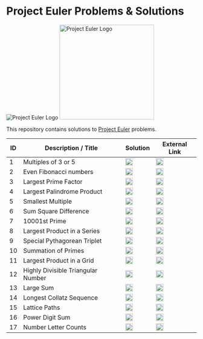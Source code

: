 # Project Euler Problems & Solutions

<img alt="Project Euler Logo" src="https://projecteuler.net/themes/logo_default.png"/>

<img alt="Project Euler Logo" src="https://www.thoughtco.com/thmb/dh47K7WcNuQYSw3Zn1DR5YgfCZo=/1095x1095/smart/filters:no_upscale()/euler2-5baa451cc9e77c005008b61e.png" width="250"/>

This repository contains solutions to [Project Euler](https://projecteuler.net) problems.

ID | Description / Title | Solution | External Link
--- | --- | --- | ---
1 | Multiples of 3 or 5 | [<img alt="Solution Icon" src="https://cdn-icons-png.flaticon.com/512/190/190708.png" width="20"/>](solutions/1_Multiples_of_3_or_5) | [<img alt="Link Icon" src="https://www.iconsdb.com/icons/preview/purple/link-xxl.png" width="20"/>](https://projecteuler.net/problem=1)
2 | Even Fibonacci numbers | [<img alt="Solution Icon" src="https://cdn-icons-png.flaticon.com/512/190/190708.png" width="20"/>](solutions/2_Even_Fibonacci_numbers) | [<img alt="Link Icon" src="https://www.iconsdb.com/icons/preview/purple/link-xxl.png" width="20"/>](https://projecteuler.net/problem=2)
3 | Largest Prime Factor | [<img alt="Solution Icon" src="https://cdn-icons-png.flaticon.com/512/190/190708.png" width="20"/>](solutions/3_Largest_Prime_Factor) | [<img alt="Link Icon" src="https://www.iconsdb.com/icons/preview/purple/link-xxl.png" width="20"/>](https://projecteuler.net/problem=3)
4 | Largest Palindrome Product | [<img alt="Solution Icon" src="https://cdn-icons-png.flaticon.com/512/190/190708.png" width="20"/>](solutions/4_Largest_Palindrome_Product) | [<img alt="Link Icon" src="https://www.iconsdb.com/icons/preview/purple/link-xxl.png" width="20"/>](https://projecteuler.net/problem=4)
5 | Smallest Multiple | [<img alt="Solution Icon" src="https://cdn-icons-png.flaticon.com/512/190/190708.png" width="20"/>](solutions/5_Smallest_Multiple) | [<img alt="Link Icon" src="https://www.iconsdb.com/icons/preview/purple/link-xxl.png" width="20"/>](https://projecteuler.net/problem=5)
6 | Sum Square Difference | [<img alt="Solution Icon" src="https://cdn-icons-png.flaticon.com/512/190/190708.png" width="20"/>](solutions/6_Sum_Square_Difference) | [<img alt="Link Icon" src="https://www.iconsdb.com/icons/preview/purple/link-xxl.png" width="20"/>](https://projecteuler.net/problem=6)
7 | 10001st Prime | [<img alt="Solution Icon" src="https://cdn-icons-png.flaticon.com/512/190/190708.png" width="20"/>](solutions/7_10001st_Prime) | [<img alt="Link Icon" src="https://www.iconsdb.com/icons/preview/purple/link-xxl.png" width="20"/>](https://projecteuler.net/problem=7)
8 | Largest Product in a Series | [<img alt="Solution Icon" src="https://cdn-icons-png.flaticon.com/512/190/190708.png" width="20"/>](solutions/8_Largest_Product_in_a_Series) | [<img alt="Link Icon" src="https://www.iconsdb.com/icons/preview/purple/link-xxl.png" width="20"/>](https://projecteuler.net/problem=8)
9 | Special Pythagorean Triplet | [<img alt="Solution Icon" src="https://cdn-icons-png.flaticon.com/512/190/190708.png" width="20"/>](solutions/9_Special_Pythagorean_Triplet) | [<img alt="Link Icon" src="https://www.iconsdb.com/icons/preview/purple/link-xxl.png" width="20"/>](https://projecteuler.net/problem=9)
10 | Summation of Primes | [<img alt="Solution Icon" src="https://cdn-icons-png.flaticon.com/512/190/190708.png" width="20"/>](solutions/10_Summation_of_Primes) | [<img alt="Link Icon" src="https://www.iconsdb.com/icons/preview/purple/link-xxl.png" width="20"/>](https://projecteuler.net/problem=10)
11 | Largest Product in a Grid | [<img alt="Solution Icon" src="https://cdn-icons-png.flaticon.com/512/190/190708.png" width="20"/>](solutions/11_Largest_Product_in_a_Grid) | [<img alt="Link Icon" src="https://www.iconsdb.com/icons/preview/purple/link-xxl.png" width="20"/>](https://projecteuler.net/problem=11)
12 | Highly Divisible Triangular Number | [<img alt="Solution Icon" src="https://cdn-icons-png.flaticon.com/512/190/190708.png" width="20"/>](solutions/12_Highly_Divisible_Triangular_Number) | [<img alt="Link Icon" src="https://www.iconsdb.com/icons/preview/purple/link-xxl.png" width="20"/>](https://projecteuler.net/problem=12)
13 | Large Sum | [<img alt="Solution Icon" src="https://cdn-icons-png.flaticon.com/512/190/190708.png" width="20"/>](solutions/13_Large_Sum) | [<img alt="Link Icon" src="https://www.iconsdb.com/icons/preview/purple/link-xxl.png" width="20"/>](https://projecteuler.net/problem=13)
14 | Longest Collatz Sequence | [<img alt="Solution Icon" src="https://cdn-icons-png.flaticon.com/512/190/190708.png" width="20"/>](solutions/14_Longest_Collatz_Sequence) | [<img alt="Link Icon" src="https://www.iconsdb.com/icons/preview/purple/link-xxl.png" width="20"/>](https://projecteuler.net/problem=14)
15 | Lattice Paths | [<img alt="Solution Icon" src="https://cdn-icons-png.flaticon.com/512/190/190708.png" width="20"/>](solutions/15_Lattice_Paths) | [<img alt="Link Icon" src="https://www.iconsdb.com/icons/preview/purple/link-xxl.png" width="20"/>](https://projecteuler.net/problem=15)
16 | Power Digit Sum | [<img alt="Solution Icon" src="https://cdn-icons-png.flaticon.com/512/190/190708.png" width="20"/>](solutions/16_Power_Digit_Sum) | [<img alt="Link Icon" src="https://www.iconsdb.com/icons/preview/purple/link-xxl.png" width="20"/>](https://projecteuler.net/problem=16)
17 | Number Letter Counts | [<img alt="Solution Icon" src="https://cdn-icons-png.flaticon.com/512/190/190708.png" width="20"/>](solutions/17_Number_Letter_Counts) | [<img alt="Link Icon" src="https://www.iconsdb.com/icons/preview/purple/link-xxl.png" width="20"/>](https://projecteuler.net/problem=17)
